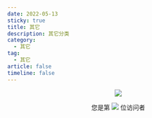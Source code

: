 ```yaml
---
date: 2022-05-13
sticky: true
title: 其它
description: 其它分类
category:
  - 其它
tag:
  - 其它
article: false
timeline: false
---
```



<p align="center"> 
  <img src="https://cdn.jsdelivr.net/gh/jiange1236/jiange1236@main/github-metrics.svg" /> 
</p>
<p align="center"> 
  您是第  <img src="https://profile-counter.glitch.me/jiange1236/count.svg" />  位访问者
</p>